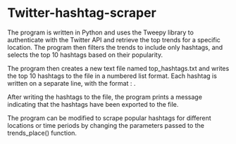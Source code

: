 # Twitter-hashtag-scraper
The program is written in Python and uses the Tweepy library to authenticate with the Twitter API and retrieve the top trends for a specific location. The program then filters the trends to include only hashtags, and selects the top 10 hashtags based on their popularity.

The program then creates a new text file named top_hashtags.txt and writes the top 10 hashtags to the file in a numbered list format. Each hashtag is written on a separate line, with the format <number>: <hashtag>.

After writing the hashtags to the file, the program prints a message indicating that the hashtags have been exported to the file.

The program can be modified to scrape popular hashtags for different locations or time periods by changing the parameters passed to the trends_place() function.
